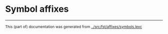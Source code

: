 
# Symbol affixes





* * *
<small>This (part of) documentation was generated from [../src/fst/affixes/symbols.lexc](http://github.com/giellalt/lang-khk/blob/main/../src/fst/affixes/symbols.lexc)</small>